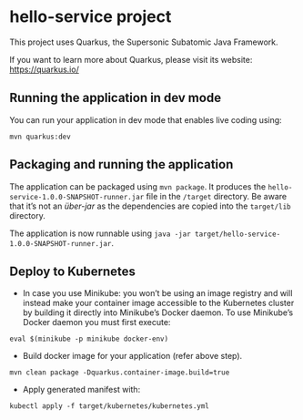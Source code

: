 # hello-service project

This project uses Quarkus, the Supersonic Subatomic Java Framework.

If you want to learn more about Quarkus, please visit its website: https://quarkus.io/

## Running the application in dev mode

You can run your application in dev mode that enables live coding using:
```
mvn quarkus:dev
```

## Packaging and running the application

The application can be packaged using `mvn package`.
It produces the `hello-service-1.0.0-SNAPSHOT-runner.jar` file in the `/target` directory.
Be aware that it’s not an _über-jar_ as the dependencies are copied into the `target/lib` directory.

The application is now runnable using `java -jar target/hello-service-1.0.0-SNAPSHOT-runner.jar`.

## Deploy to Kubernetes
- In case you use Minikube: you won’t be using an image registry and will instead make your container image accessible to the Kubernetes cluster by building it directly into Minikube’s Docker daemon. To use Minikube’s Docker daemon you must first execute:
```
eval $(minikube -p minikube docker-env)
```
- Build docker image for your application (refer above step).
```
mvn clean package -Dquarkus.container-image.build=true
```
- Apply generated manifest with:
```
kubectl apply -f target/kubernetes/kubernetes.yml
```